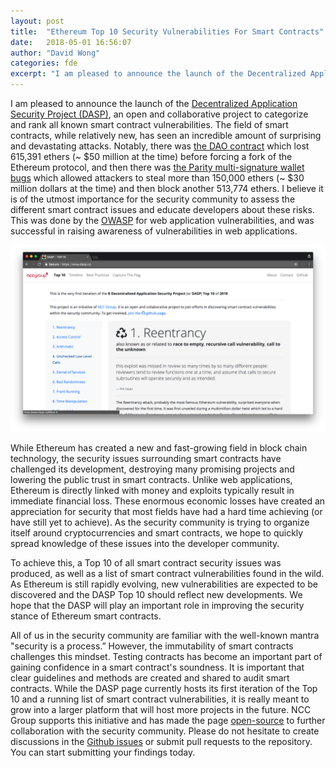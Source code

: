 ```yaml
---
layout: post
title:  "Ethereum Top 10 Security Vulnerabilities For Smart Contracts"
date:   2018-05-01 16:56:07
author: "David Wong"
categories: fde 
excerpt: "I am pleased to announce the launch of the Decentralized Application Security Project (DASP), an open and collaborative project to categorize and rank all known smart contract vulnerabilities."
---
```


I am pleased to announce the launch of the [Decentralized Application Security Project (DASP)](https://www.dasp.co/), an open and collaborative project to categorize and rank all known smart contract vulnerabilities. The field of smart contracts, while relatively new, has seen an incredible amount of surprising and devastating attacks. Notably, there was [the DAO contract](https://dasp.co/#item-1) which lost 615,391 ethers (~ $50 million at the time) before forcing a fork of the Ethereum protocol, and then there was [the Parity multi-signature wallet bugs](https://dasp.co/#item-2) which allowed attackers to steal more than 150,000 ethers (~ $30 million dollars at the time) and then block another 513,774 ethers. I believe it is of the utmost importance for the security community to assess the different smart contract issues and educate developers about these risks. This was done by the [OWASP](https://www.owasp.org/index.php/Main_Page) for web application vulnerabilities, and was successful in raising awareness of vulnerabilities in web applications.

![dasp.co](/images/dasp/dasp.png)

While Ethereum has created a new and fast-growing field in block chain technology, the security issues surrounding smart contracts have challenged its development, destroying many promising projects and lowering the public trust in smart contracts. Unlike web applications, Ethereum is directly linked with money and exploits typically result in immediate financial loss. These enormous economic losses have created an appreciation for security that most fields have had a hard time achieving (or have still yet to achieve). As the security community is trying to organize itself around cryptocurrencies and smart contracts, we hope to quickly spread knowledge of these issues into the developer community.

To achieve this, a Top 10 of all smart contract security issues was produced, as well as a list of smart contract vulnerabilities found in the wild. As Ethereum is still rapidly evolving, new vulnerabilities are expected to be discovered and the DASP Top 10 should reflect new developments. We hope that the DASP will play an important role in improving the security stance of Ethereum smart contracts.

All of us in the security community are familiar with the well-known mantra "security is a process.” However, the immutability of smart contracts challenges this mindset. Testing contracts has become an important part of gaining confidence in a smart contract's soundness. It is important that clear guidelines and methods are created and shared to audit smart contracts. While the DASP page currently hosts its first iteration of the Top 10 and a running list of smart contract vulnerabilities, it is really meant to grow into a larger platform that will host more projects in the future. NCC Group supports this initiative and has made the page [open-source](https://github.com/CryptoServices/dasp) to further collaboration with the security community. Please do not hesitate to create discussions in the [Github issues](https://github.com/CryptoServices/dasp/issues) or submit pull requests to the repository. You can start submitting your findings today.